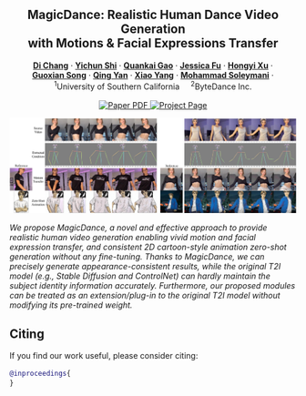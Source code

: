 

<p align="center">

  <h2 align="center">MagicDance: Realistic Human Dance Video Generation<br>
  with Motions & Facial Expressions Transfer</h2>
  <p align="center">
    <a href="https://boese0601.github.io/"><strong>Di Chang</strong></a>
    ·  
    <a href="https://seasonsh.github.io/"><strong>Yichun Shi</strong></a>
    ·
    <a href="https://zerg-overmind.github.io/"><strong>Quankai Gao</strong></a>
    ·
    <a href="https://www.linkedin.com/in/jessica-fu-60a504254/"><strong>Jessica Fu</strong></a>
    ·
    <a href="https://hongyixu37.github.io/homepage/"><strong>Hongyi Xu</strong></a>
    ·
    <br><a href="https://guoxiansong.github.io/homepage/index.html"><strong>Guoxian Song</strong></a>
    ·  
    <a href="https://scholar.google.com/citations?user=0TIYjPAAAAAJ&hl=en"><strong>Qing Yan</strong></a>
    ·
    <a href="https://scholar.google.com/citations?user=_MAKSLkAAAAJ&hl=en"><strong>Xiao Yang</strong></a>
    ·
    <a href="https://www.ihp-lab.org/"><strong>Mohammad Soleymani</strong></a>
    ·
    <br>
    <sup>1</sup>University of Southern California &nbsp;&nbsp;&nbsp; <sup>2</sup>ByteDance Inc.
    <br>
    </br>
        <a href="">
        <img src='https://img.shields.io/badge/arXiv-MagicDance-red' alt='Paper PDF'>
        </a>
        <a href=''>
        <img src='https://img.shields.io/badge/Project_Page-MagicDance-purple' alt='Project Page'></a>
  </p>
  <div align="center">
    <img src="./figures/teaser.jpg">
    <!-- </video> -->
  </div>
</p>

*We propose MagicDance, a novel and effective approach to provide realistic human video generation enabling vivid motion and
facial expression transfer, and consistent 2D cartoon-style animation zero-shot generation without any fine-tuning. Thanks to MagicDance,
we can precisely generate appearance-consistent results, while the original T2I model (e.g., Stable Diffusion and ControlNet) can hardly
maintain the subject identity information accurately. Furthermore, our proposed modules can be treated as an extension/plug-in to the
original T2I model without modifying its pre-trained weight.*

<!-- *For avatar-centric video generation and animation, please also check our latest work <a href="">MagicAvatar</a>!* -->

 
## Citing
If you find our work useful, please consider citing:
```BibTeX
@inproceedings{
}
```
